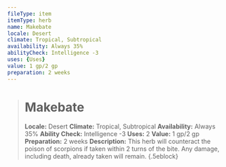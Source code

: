 ```yaml
---
fileType: item
itemType: herb
name: Makebate
locale: Desert
climate: Tropical, Subtropical
availability: Always 35%
abilityCheck: Intelligence -3
uses: {Uses}
value: 1 gp/2 gp
preparation: 2 weeks
---
```

>#  Makebate
>
> **Locale:** Desert
> **Climate:** Tropical, Subtropical
> **Availability:** Always 35%
> **Ability Check:** Intelligence -3
> **Uses:** 2
> **Value:** 1 gp/2 gp
> **Preparation:** 2 weeks
> **Description:** This herb will counteract the poison of scorpions if taken within 2 turns of the bite. Any damage, including death, already taken will remain.
{.5eblock}

